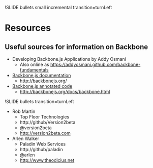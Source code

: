 !SLIDE bullets small incremental transition=turnLeft
# Resources #
## Useful sources for information on Backbone  ##

* Developing Backbone.js Applications by Addy Osmani
	* Also online as https://addyosmani.github.com/backbone-fundamentals
* [Backbone.js documentation](http://backbonejs.org/)
	* http://backbonejs.org/
* [Backbone.js annotated code](http://backbonejs.org/docs/backbone.html)
	* http://backbonejs.org/docs/backbone.html

	
!SLIDE bullets transition=turnLeft
* Rob Martin
	* Top Floor Technologies
	* http://github/Version2beta
	* @version2beta
	* http://version2beta.com
* Arlen Walker
	* Paladin Web Services
	* http://github/paladin
	* @arlen
	* http://www.theodicius.net
